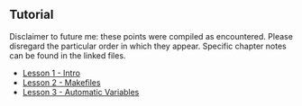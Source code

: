 ## Tutorial  
Disclaimer to future me: these points were compiled as encountered. Please
disregard the particular order in which they appear. Specific chapter notes
can be found in the linked files.  
+ [Lesson 1 - Intro](notes/Intro.md)
+ [Lesson 2 - Makefiles](notes/Makefiles.md)
+ [Lesson 3 - Automatic Variables](notes/Automatic_Variables.md)
